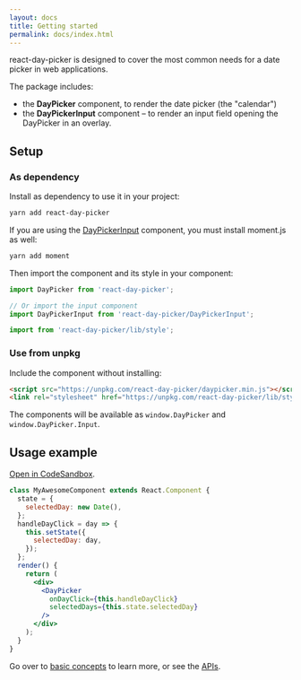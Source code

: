 ```yaml
---
layout: docs
title: Getting started
permalink: docs/index.html
---
```


react-day-picker is designed to cover the most common needs for a date picker in web applications.

The package includes:

* the **DayPicker** component, to render the date picker (the "calendar")
* the **DayPickerInput** component – to render an input field opening the DayPicker in an overlay.

## Setup

### As dependency

Install as dependency to use it in your project:

```bash
yarn add react-day-picker
```

If you are using the [DayPickerInput](input.md) component, you must install moment.js as well:

```bash
yarn add moment
```

Then import the component and its style in your component:

```js
import DayPicker from 'react-day-picker';

// Or import the input component
import DayPickerInput from 'react-day-picker/DayPickerInput';

import from 'react-day-picker/lib/style';
```

### Use from unpkg

Include the component without installing:

```html
<script src="https://unpkg.com/react-day-picker/daypicker.min.js"></script>
<link rel="stylesheet" href="https://unpkg.com/react-day-picker/lib/style.css">
```

The components will be available as `window.DayPicker` and `window.DayPicker.Input`.

## Usage example

[Open in CodeSandbox](https://codesandbox.io/s/98EZJ6VZZ).

```jsx
class MyAwesomeComponent extends React.Component {
  state = {
    selectedDay: new Date(),
  };
  handleDayClick = day => {
    this.setState({
      selectedDay: day,
    });
  };
  render() {
    return (
      <div>
        <DayPicker
          onDayClick={this.handleDayClick}
          selectedDays={this.state.selectedDay}
        />
      </div>
    );
  }
}
```

Go over to [basic concepts](./basics.md) to learn more, or see the [APIs](./api.md).

